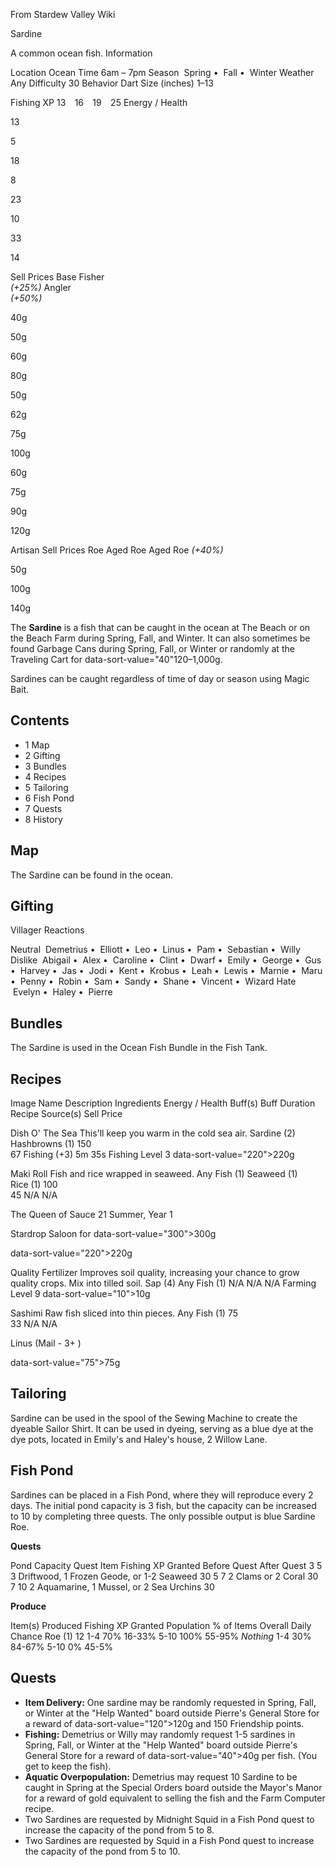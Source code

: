 From Stardew Valley Wiki

Sardine

A common ocean fish. Information

Location Ocean Time 6am – 7pm Season  Spring •  Fall •  Winter Weather Any Difficulty 30 Behavior Dart Size (inches) 1–13

Fishing XP 13    16    19    25 Energy / Health

13

5

18

8

23

10

33

14

Sell Prices Base Fisher  
*(+25%)* Angler  
*(+50%)*

40g

50g

60g

80g

50g

62g

75g

100g

60g

75g

90g

120g

Artisan Sell Prices Roe Aged Roe Aged Roe *(+40%)*

50g

100g

140g

The **Sardine** is a fish that can be caught in the ocean at The Beach or on the Beach Farm during Spring, Fall, and Winter. It can also sometimes be found Garbage Cans during Spring, Fall, or Winter or randomly at the Traveling Cart for data-sort-value="40"120–1,000g.

Sardines can be caught regardless of time of day or season using Magic Bait.

## Contents

- 1 Map
- 2 Gifting
- 3 Bundles
- 4 Recipes
- 5 Tailoring
- 6 Fish Pond
- 7 Quests
- 8 History

## Map

The Sardine can be found in the ocean.

## Gifting

Villager Reactions

Neutral  Demetrius •  Elliott •  Leo •  Linus •  Pam •  Sebastian •  Willy Dislike  Abigail •  Alex •  Caroline •  Clint •  Dwarf •  Emily •  George •  Gus •  Harvey •  Jas •  Jodi •  Kent •  Krobus •  Leah •  Lewis •  Marnie •  Maru •  Penny •  Robin •  Sam •  Sandy •  Shane •  Vincent •  Wizard Hate  Evelyn •  Haley •  Pierre

## Bundles

The Sardine is used in the Ocean Fish Bundle in the Fish Tank.

## Recipes

Image Name Description Ingredients Energy / Health Buff(s) Buff Duration Recipe Source(s) Sell Price

Dish O' The Sea This'll keep you warm in the cold sea air. Sardine (2) Hashbrowns (1) 150  
67 Fishing (+3) 5m 35s Fishing Level 3 data-sort-value="220"&gt;220g

Maki Roll Fish and rice wrapped in seaweed. Any Fish (1) Seaweed (1) Rice (1) 100  
45 N/A N/A

The Queen of Sauce 21 Summer, Year 1

Stardrop Saloon for data-sort-value="300"&gt;300g

data-sort-value="220"&gt;220g

Quality Fertilizer Improves soil quality, increasing your chance to grow quality crops. Mix into tilled soil. Sap (4) Any Fish (1) N/A N/A N/A Farming Level 9 data-sort-value="10"&gt;10g

Sashimi Raw fish sliced into thin pieces. Any Fish (1) 75  
33 N/A N/A

Linus (Mail - 3+ )

data-sort-value="75"&gt;75g

## Tailoring

Sardine can be used in the spool of the Sewing Machine to create the dyeable Sailor Shirt. It can be used in dyeing, serving as a blue dye at the dye pots, located in Emily's and Haley's house, 2 Willow Lane.

## Fish Pond

Sardines can be placed in a Fish Pond, where they will reproduce every 2 days. The initial pond capacity is 3 fish, but the capacity can be increased to 10 by completing three quests. The only possible output is blue Sardine Roe.

**Quests**

Pond Capacity Quest Item Fishing XP Granted Before Quest After Quest 3 5 3 Driftwood, 1 Frozen Geode, or 1-2 Seaweed 30 5 7 2 Clams or 2 Coral 30 7 10 2 Aquamarine, 1 Mussel, or 2 Sea Urchins 30

**Produce**

Item(s) Produced Fishing XP Granted Population % of Items Overall Daily Chance Roe (1) 12 1-4 70% 16-33% 5-10 100% 55-95% *Nothing* 1-4 30% 84-67% 5-10 0% 45-5%

## Quests

- **Item Delivery:** One sardine may be randomly requested in Spring, Fall, or Winter at the "Help Wanted" board outside Pierre's General Store for a reward of data-sort-value="120"&gt;120g and 150 Friendship points.
- **Fishing:** Demetrius or Willy may randomly request 1-5 sardines in Spring, Fall, or Winter at the "Help Wanted" board outside Pierre's General Store for a reward of data-sort-value="40"&gt;40g per fish. (You get to keep the fish).
- **Aquatic Overpopulation:** Demetrius may request 10 Sardine to be caught in Spring at the Special Orders board outside the Mayor's Manor for a reward of gold equivalent to selling the fish and the Farm Computer recipe.
- Two Sardines are requested by Midnight Squid in a Fish Pond quest to increase the capacity of the pond from 5 to 8.
- Two Sardines are requested by Squid in a Fish Pond quest to increase the capacity of the pond from 5 to 10.